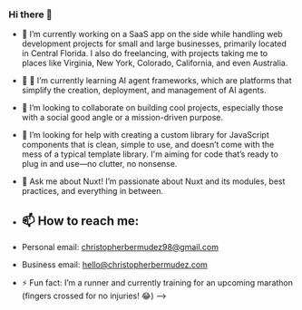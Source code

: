 ### Hi there 👋

- 🔭 I’m currently working on a SaaS app on the side while handling web development projects for small and large businesses, primarily located in Central Florida. I also do freelancing, with projects taking me to places like Virginia, New York, Colorado, California, and even Australia.
- 🌱 🌱 I’m currently learning AI agent frameworks, which are platforms that simplify the creation, deployment, and management of AI agents.
- 👯 I’m looking to collaborate on building cool projects, especially those with a social good angle or a mission-driven purpose.

- 🤔 I’m looking for help with creating a custom library for JavaScript components that is clean, simple to use, and doesn’t come with the mess of a typical template library. I'm aiming for code that’s ready to plug in and use—no clutter, no nonsense.
- 💬 Ask me about Nuxt! I’m passionate about Nuxt and its modules, best practices, and everything in between.

- ## 📫 How to reach me:
- Personal email: christopherbermudez98@gmail.com
- Business email: hello@christopherbermudez.com

- ⚡ Fun fact: I’m a runner and currently training for an upcoming marathon (fingers crossed for no injuries! 😂)
-->

